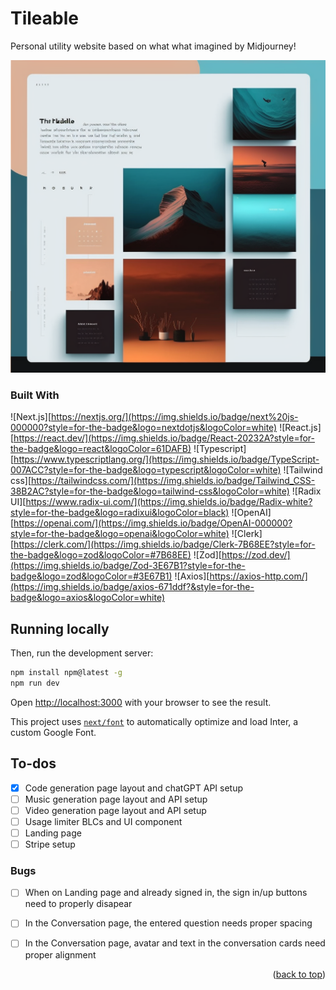 # Tileable
Personal utility website based on what what imagined by Midjourney!

![Imagination](img/midjourney-design.png)
### Built With

![Next.js][https://nextjs.org/](https://img.shields.io/badge/next%20js-000000?style=for-the-badge&logo=nextdotjs&logoColor=white)
![React.js][https://react.dev/](https://img.shields.io/badge/React-20232A?style=for-the-badge&logo=react&logoColor=61DAFB)
![Typescript][https://www.typescriptlang.org/](https://img.shields.io/badge/TypeScript-007ACC?style=for-the-badge&logo=typescript&logoColor=white)
![Tailwind css][https://tailwindcss.com/](https://img.shields.io/badge/Tailwind_CSS-38B2AC?style=for-the-badge&logo=tailwind-css&logoColor=white)
![Radix UI][https://www.radix-ui.com/](https://img.shields.io/badge/Radix-white?style=for-the-badge&logo=radixui&logoColor=black)
![OpenAI][https://openai.com/](https://img.shields.io/badge/OpenAI-000000?style=for-the-badge&logo=openai&logoColor=white)
![Clerk][https://clerk.com/](https://img.shields.io/badge/Clerk-7B68EE?style=for-the-badge&logo=zod&logoColor=#7B68EE)
![Zod][https://zod.dev/](https://img.shields.io/badge/Zod-3E67B1?style=for-the-badge&logo=zod&logoColor=#3E67B1)
![Axios][https://axios-http.com/](https://img.shields.io/badge/axios-671ddf?&style=for-the-badge&logo=axios&logoColor=white)

## Running locally

Then, run the development server:

```bash
npm install npm@latest -g
npm run dev
```

Open [http://localhost:3000](http://localhost:3000) with your browser to see the result.

This project uses [`next/font`](https://nextjs.org/docs/basic-features/font-optimization) to automatically optimize and load Inter, a custom Google Font.


## To-dos

- [x] Code generation page layout and chatGPT API setup
- [ ] Music generation page layout and API setup
- [ ] Video generation page layout and API setup
- [ ] Usage limiter BLCs and UI component
- [ ] Landing page
- [ ] Stripe setup

### Bugs
- [ ] When on Landing page and already signed in, the sign in/up buttons need to properly disapear
- [ ] In the Conversation page, the entered question needs proper spacing
- [ ] In the Conversation page, avatar and text in the conversation cards need proper alignment





<p align="right">(<a href="#readme-top">back to top</a>)</p>